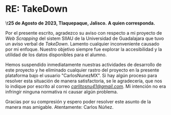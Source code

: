 # RE: TakeDown

\t**25 de Agosto de 2023, Tlaquepaque, Jalisco.**
**A quien corresponda.**

Por el presente escrito, agradezco su aviso con respecto a mi proyecto de *Web Scrapping* del sistem SIIAU de la 
Universidad de Guadalajara que tuvo un aviso verbal de *TakeDown*. Lamento cualquier inconveniente causado por mi
enfoque. Nuestro objetivo siempre fue explorar la accesibilidad y la utilidad de los datos disponibles para el alumno.

Hemos suspendido inmediatamente nuestras actividades de desarrollo de este proyecto y he eliminado cualquier 
rastro del proyecto en la presente plataforma bajo el usuario "CarlosNunezMX". Si hay algún proceso para resolver esta situación
de manera satisfactoria, se le agradecería, que nos lo indique por escrito al correo *carlitosnu41@gmail.com*. Mi intención 
no era infringir ninguna normativa ni causar algún problema.

Gracias por su compresión y espero poder resolver este asunto de la manera mas amigable.
Atentamente: Carlos Núñez.
